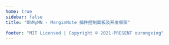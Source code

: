 ```yaml
---
home: true
sidebar: false
title: "OhMyMN - MarginNote 插件控制面板及开发框架"

footer: "MIT Licensed | Copyright © 2021-PRESENT ourongxing"
---
```


<Home />

